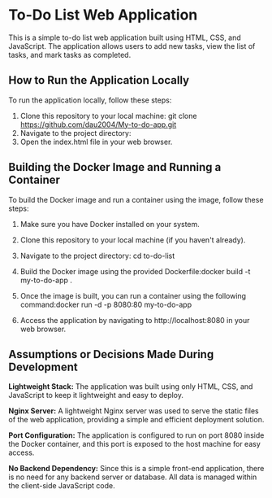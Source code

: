 # To-Do List Web Application
This is a simple to-do list web application built using HTML, CSS, and JavaScript. The application allows users to add new tasks, view the list of tasks, and mark tasks as completed.

## How to Run the Application Locally
To run the application locally, follow these steps:

1. Clone this repository to your local machine:
   git clone https://github.com/dau2004/My-to-do-app.git
2. Navigate to the project directory:
3. Open the index.html file in your web browser.

## Building the Docker Image and Running a Container
To build the Docker image and run a container using the image, follow these steps:

1. Make sure you have Docker installed on your system.

2. Clone this repository to your local machine (if you haven't already).

3. Navigate to the project directory: cd to-do-list
4. Build the Docker image using the provided Dockerfile:docker build -t my-to-do-app .
5. Once the image is built, you can run a container using the following command:docker run -d -p 8080:80 my-to-do-app
6. Access the application by navigating to http://localhost:8080 in your web browser.

## Assumptions or Decisions Made During Development
**Lightweight Stack:** The application was built using only HTML, CSS, and JavaScript to keep it lightweight and easy to deploy.

**Nginx Server:** A lightweight Nginx server was used to serve the static files of the web application, providing a simple and efficient deployment solution.

**Port Configuration:** The application is configured to run on port 8080 inside the Docker container, and this port is exposed to the host machine for easy access.

**No Backend Dependency:** Since this is a simple front-end application, there is no need for any backend server or database. All data is managed within the client-side JavaScript code.







